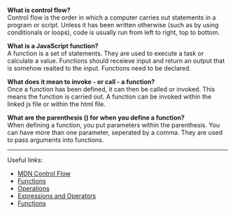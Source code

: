 **What is control flow?**  
Control flow is the order in which a computer carries out statements in a program or script. Unless it has been written otherwise (such as by using conditionals or loops), code is usually run from left to right, top to bottom.

**What is a JavaScript function?**  
A function is a set of statements. They are used to execute a task or calculate a value. Functions should receieve input and return an output that is somehow realted to the input. Functions need to be declared.

**What does it mean to invoke - or call - a function?**  
Once a function has been defined, it can then be called or invoked. This means the function is carried out. A function can be invoked within the linked js file or within the html file.

**What are the parenthesis () for when you define a function?**  
When defining a function, you put parameters within the parenthesis. You can have more than one parameter, seperated by a comma. They are used to pass arguments into functions.

---

Useful links:
- [MDN Control Flow](https://developer.mozilla.org/en-US/docs/Glossary/Control_flow)
- [Functions](https://www.w3schools.com/js/js_functions.asp)
- [Operations](https://www.w3schools.com/js/js_operators.asp)
- [Expressions and Operators](https://developer.mozilla.org/en-US/docs/Web/JavaScript/Guide/Expressions_and_Operators)
- [Functions](https://developer.mozilla.org/en-US/docs/Web/JavaScript/Guide/Functions)